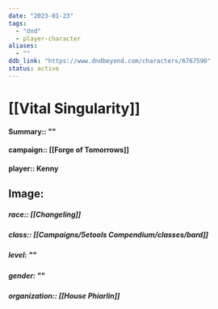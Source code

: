 ```yaml
---
date: "2023-01-23"
tags:
  - "dnd"
  - player-character
aliases:
  - ""
ddb_link: "https://www.dndbeyond.com/characters/6767590"
status: active
---
```

# [[Vital Singularity]]


#### **Summary**:: ""
#### **campaign**:: [[Forge of Tomorrows]]
#### player::  Kenny

## Image:

##### race:: [[Changeling]]
##### class:: [[Campaigns/5etools Compendium/classes/bard]]
##### level: ""
##### gender: ""
##### organization:: [[House Phiarlin]]